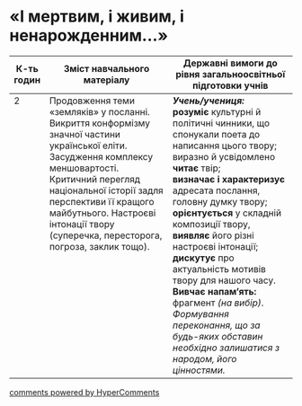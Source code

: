<div id="hypercomments_widget" class="js-hypercomments-widget invisible"></div>

# «І мертвим, і живим, і ненарожденним…»

<table>
  <tr>
    <td width="10%" align="center"><b>К-ть годин</b></td>
    <td width="45%" align="center"><b>Зміст навчального матеріалу</b></td>
    <td width="45%" align="center"><b>Державні вимоги до рівня загальноосвітньої підготовки учнів</b></td>
  </tr>
<tbody>
  <tr>
<td width="10%" style="vertical-align:top !important;">2</td>
    <td width="45%" style="vertical-align:top !important;">
Продовження теми «земляків» у посланні. Викриття конформізму значної частини української еліти. Засудження комплексу меншовартості. Критичний перегляд національної історії задля перспективи її кращого майбутнього. Настроєві інтонації твору (суперечка, пересторога, погроза, заклик тощо). 
</td>
    <td width="45%" style="vertical-align:top !important;">
<i><b>Учень/учениця:</b></i><br>
<b>розуміє</b> культурні й політичні чинники, що спонукали поета до написання цього твору; <br>
виразно й усвідомлено <b>читає</b> твір;<br> 
<b>визначає і характеризує</b> адресата послання, головну думку твору; <br>
<b>орієнтується</b> у складній композиції твору, <b>виявляє</b> його різні настроєві інтонації; <br>
<b>дискутує</b> про актуальність мотивів твору для нашого часу. 
<b>Вивчає напам’ять:</b> фрагмент <i>(на вибір)</i>. <br> 
<i>Формування переконання, що за будь-яких обставин необхідно залишатися з народом, його цінностями.</i> </td>
  </tr>
</tbody>
</table>

<div class="js-hypercomments-container">
<a href="http://hypercomments.com" class="hc-link" title="comments widget">comments powered by HyperComments</a>
</div>